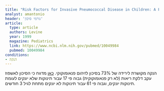 ```yaml
---
title: "Risk Factors for Invasive Pneumococcal Disease in Children: A Population-based Case-Control Study in North America"
analyst: amantonio
header: 'גורמי סיכון'
article:
  type: article
  authors: Levine
  year: 1999
  magazine: Pediatrics
  link: https://www.ncbi.nlm.nih.gov/pubmed/10049984
  pubmed: 10049984
conditions:
- הנקה
---
```


הנקה מקושרת לירידה של 73% בסיכון לזיהום פנאומוקוקי.
[כאן](https://www.ncbi.nlm.nih.gov/pmc/articles/PMC27869) מדווח כי הסיכון לאשפוז עקב דלקת ריאות (לא רק פנאומוקוקית) גבוה פי 17 עבור תינוקות שלא יונקים לעומת תינוקות יונקים, וגבוה פי 61 עבור תינוקות לא יונקים מתחת לגיל 3 חודשים.
